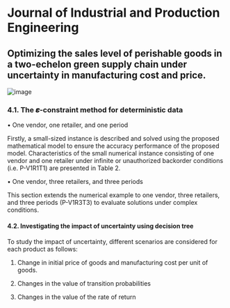 # Journal of Industrial and Production Engineering


## Optimizing the sales level of perishable goods in a two-echelon green supply chain under uncertainty in manufacturing cost and price.




![image](https://user-images.githubusercontent.com/89356245/178157719-dbd85fba-443c-4d84-ad55-9d494fb378b3.png)


### 4.1.	The 𝜺-constraint method for deterministic data

•	One vendor, one retailer, and one period

Firstly, a small-sized instance is described and solved using the proposed mathematical model to ensure the accuracy performance of the proposed model. Characteristics of the small numerical instance consisting of one vendor and one retailer under infinite or unauthorized backorder conditions (i.e. P-V1R1T1) are presented in Table 2.

•	One vendor, three retailers, and three periods

This section extends the numerical example to one vendor, three retailers, and three periods (P-V1R3T3) to evaluate solutions under complex conditions.


#### 4.2.	Investigating the impact of uncertainty using decision tree

To study the impact of uncertainty, different scenarios are considered for each product as follows:

1. Change in initial price of goods and manufacturing cost per unit of goods.

2. Changes in the value of transition probabilities

3. Changes in the value of the rate of return

